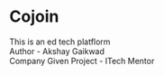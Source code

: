 # Cojoin
This is an ed tech platflorm
<br>
Author - Akshay Gaikwad
<br>
Company Given Project - ITech Mentor
